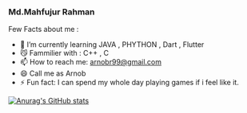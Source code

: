 ### Md.Mahfujur Rahman 

Few Facts about me : 

- 🤖 I’m currently learning JAVA , PHYTHON , Dart , Flutter 
- 😼 Fammilier with : C++ , C
- 📫 How to reach me: arnobr99@gmail.com 
- 😄 Call me as Arnob 
- ⚡ Fun fact: I can spend my whole day playing games if i feel like it.

[![Anurag's GitHub stats](https://github-readme-stats.vercel.app/api?username=Jackfrst&show_icons=true&theme=dark)](https://github.com/anuraghazra/github-readme-stats)
